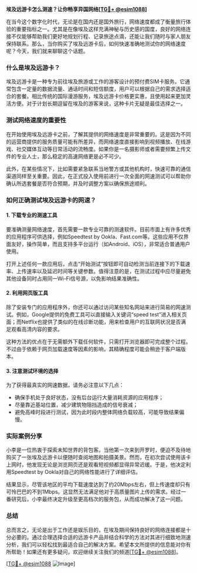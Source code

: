 **埃及远游卡怎么测速？让你畅享异国网络[[TG💪+ @esim1088](https://t.me/s/esim1088)]**

在当今这个数字化时代，无论是在国内还是国外旅行，网络速度都成了衡量旅行体验的重要指标之一。尤其是在像埃及这样充满神秘与历史感的国度，良好的网络连接不仅能够帮助我们更好地规划行程、记录旅途点滴，还能让我们随时与家人朋友保持联系。那么，当你购买了埃及远游卡后，如何快速准确地测试你的网络速度呢？今天，我们就来聊聊这个话题。

### 什么是埃及远游卡？

埃及远游卡是一种专为前往埃及旅游或工作的游客设计的预付费SIM卡服务。它通常包含一定量的数据流量、通话时间和短信额度，用户可以根据自己的需求选择适合的套餐。相比传统的国际漫游服务，埃及远游卡价格更实惠，且使用起来更加灵活方便。对于计划长期逗留在埃及的游客来说，这种卡片无疑是最佳选择之一。

### 测试网络速度的重要性

在开始使用埃及远游卡之前，了解其提供的网络速度是非常重要的。这是因为不同的运营商提供的服务质量可能有所差异，而网络速度直接影响到视频播放、在线游戏、社交媒体互动等日常活动的流畅度。如果你是一名摄影师或者需要频繁上传文件的专业人士，那么稳定的高速网络更是必不可少。

此外，在某些情况下，比如需要紧急联系当地警方或其他机构时，快速可靠的通信渠道同样至关重要。因此，在正式投入使用前进行一次全面的网速测试可以帮助你确认所选套餐是否符合预期，并及时调整方案以确保旅途顺利。

### 如何正确测试埃及远游卡的网速？

#### 1. 下载专业的测速工具

要准确测量网络速度，首先需要一款专业可靠的测速软件。目前市面上有许多优秀的应用程序可供选择，例如Speedtest by Ookla、Fast.com等。这些应用不仅界面友好，操作简单，而且支持多平台运行（如Android、iOS），非常适合普通用户使用。

打开上述任何一款应用后，点击“开始测试”按钮即可自动检测当前连接下的下载速率、上传速率以及延迟时间等关键参数。值得注意的是，在测试过程中应尽量避免其他设备同时占用同一Wi-Fi信号源，以免影响结果准确性。

#### 2. 利用网页版工具

除了安装专门的应用程序外，你还可以通过访问某些知名网站来进行简易的网速测试。例如，Google提供的免费工具可以直接输入关键词“speed test”进入相关页面；而Netflix也提供了类似的在线诊断功能，用来检查用户的互联网状况是否满足观看高清内容的要求。

这种方法的优点在于无需额外下载任何软件，只需打开浏览器即可完成整个过程。不过由于依赖于网页加载速度等因素的影响，其精确程度可能会稍逊于客户端版本。

#### 3. 注意测试环境的选择

为了获得最真实的网速数据，请务必注意以下几点：
- 确保手机处于良好状态，没有后台运行大量消耗资源的应用程序；
- 尽量靠近基站位置，减少建筑物阻挡造成的信号衰减；
- 避免高峰时段进行测试，因为此时段内整体网络负载较高，可能导致结果偏慢。

### 实际案例分享

小李是一位热衷于探索未知世界的背包客。当他第一次来到开罗时，便迫不及待地购买了一张埃及远游卡以便随时查阅地图和拍摄美景。然而，在初次尝试使用该卡上网时，他发现无论是浏览网页还是观看短视频都显得异常迟缓。于是，他决定利用Speedtest by Ookla对自己的网络性能进行了详细评估。

结果显示，尽管该地区的平均下载速度达到了约20Mbps左右，但上传速度却只有可怜巴巴的不到1Mbps。这显然无法满足他对于高质量图片上传的需求。经过一番研究后，小李最终决定升级至更高档次的服务包，从而成功解决了这一问题。

### 总结

总而言之，无论是出于工作还是娱乐目的，在埃及期间保持良好的网络连接都是十分必要的。通过合理选择合适的远游卡产品并结合科学的方法对其进行细致地测速分析，我们可以轻松找到最适合自己的解决方案。希望本文所提供的信息能对你有所帮助！如果还有更多疑问，欢迎继续关注我们的频道[[TG💪+ @esim1088](https://t.me/s/esim1088)]。

[[TG💪+ @esim1088](https://t.me/s/esim1088) ![Image](https://i.postimg.cc/4NQfJmqS/Snipaste-2025-05-13-00-14-12.png)]